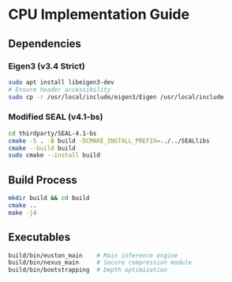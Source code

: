 # CPU Implementation Guide

## Dependencies

### Eigen3 (v3.4 Strict)
```bash
sudo apt install libeigen3-dev
# Ensure header accessibility
sudo cp -r /usr/local/include/eigen3/Eigen /usr/local/include
```

### Modified SEAL (v4.1-bs)
```bash
cd thirdparty/SEAL-4.1-bs
cmake -S . -B build -DCMAKE_INSTALL_PREFIX=../../SEALlibs
cmake --build build
sudo cmake --install build
```

## Build Process
```bash
mkdir build && cd build
cmake .. 
make -j4
```

## Executables
```bash
build/bin/euston_main    # Main inference engine
build/bin/nexus_main     # Secure compression module
build/bin/bootstrapping  # Depth optimization
```
